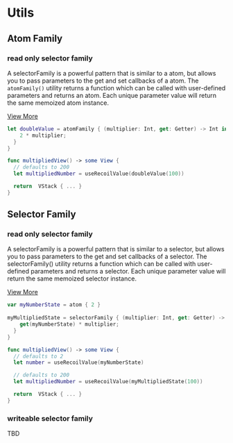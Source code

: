 # Utils

## Atom Family

### read only selector family

A selectorFamily is a powerful pattern that is similar to a atom, but allows you to pass parameters to the get and set callbacks of a atom. The `atomFamily()` utility returns a function which can be called with user-defined parameters and returns an atom. Each unique parameter value will return the same memoized atom instance.

[View More](https://recoiljs.org/docs/api-reference/utils/atomFamily)

```swift
let doubleValue = atomFamily { (multiplier: Int, get: Getter) -> Int in
    2 * multiplier;
  }
}

func multipliedView() -> some View {
  // defaults to 200
  let multipliedNumber = useRecoilValue(doubleValue(100))

  return  VStack { ... }
}
```

## Selector Family

### read only selector family

A selectorFamily is a powerful pattern that is similar to a selector, but allows you to pass parameters to the get and set callbacks of a selector. The selectorFamily() utility returns a function which can be called with user-defined parameters and returns a selector. Each unique parameter value will return the same memoized selector instance.

[View More](https://recoiljs.org/docs/api-reference/utils/selectorFamily)

```swift
var myNumberState = atom { 2 }
    
myMultipliedState = selectorFamily { (multiplier: Int, get: Getter) -> Int in
    get(myNumberState) * multiplier;
  }
}

func multipliedView() -> some View {
  // defaults to 2
  let number = useRecoilValue(myNumberState)

  // defaults to 200
  let multipliedNumber = useRecoilValue(myMultipliedState(100))

  return  VStack { ... }
}
```

### writeable selector family

TBD